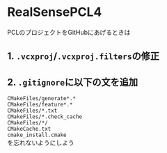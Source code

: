 # RealSensePCL4
PCLのプロジェクトをGitHubにあげるときは  
## 1. `.vcxproj`/`.vcxproj.filters`の修正  
## 2. `.gitignore`に以下の文を追加  
`CMakeFiles/generate*.*`  
`CMakeFiles/feature*.*`  
`CMakeFiles/*.txt`  
`CMakeFiles/*.check_cache`  
`CMakeFiles/*/`  
`CMakeCache.txt`  
`cmake_install.cmake`  
を忘れないようにしよう

